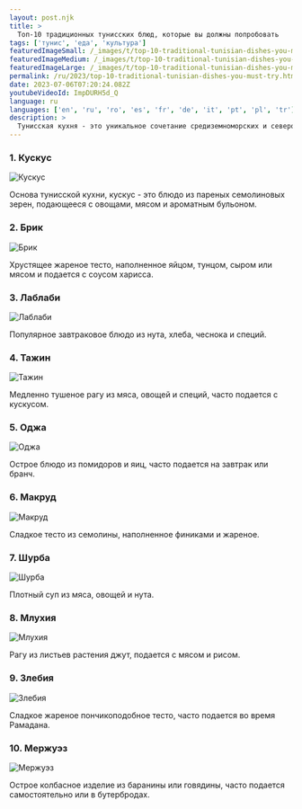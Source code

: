 ```yaml
---
layout: post.njk
title: >
  Топ-10 традиционных тунисских блюд, которые вы должны попробовать
tags: ['тунис', 'еда', 'культура']
featuredImageSmall: /_images/t/top-10-traditional-tunisian-dishes-you-must-try-cover-ru-small.webp
featuredImageMedium: /_images/t/top-10-traditional-tunisian-dishes-you-must-try-cover-ru-medium.webp
featuredImageLarge: /_images/t/top-10-traditional-tunisian-dishes-you-must-try-cover-ru-large.webp
permalink: /ru/2023/top-10-traditional-tunisian-dishes-you-must-try.html
date: 2023-07-06T07:20:24.082Z
youtubeVideoId: ImpDURH5d_Q
language: ru
languages: ['en', 'ru', 'ro', 'es', 'fr', 'de', 'it', 'pt', 'pl', 'tr']
description: >
  Тунисская кухня - это уникальное сочетание средиземноморских и североафриканских вкусов. От кускуса до брика, вот десять традиционных тунисских блюд, которые вы не захотите пропустить.
---
```


### 1. Кускус

![Кускус](/_images/0/0be33b59c3efb388998e0a24a85735ce-medium.webp)

Основа тунисской кухни, кускус - это блюдо из пареных семолиновых зерен, подающееся с овощами, мясом и ароматным бульоном.

### 2. Брик

![Брик](/_images/c/c66a2602b43f63bfea860feceec9d94f-medium.webp)

Хрустящее жареное тесто, наполненное яйцом, тунцом, сыром или мясом и подается с соусом харисса.

### 3. Лаблаби

![Лаблаби](/_images/e/ef4fe76a01b841ad59d25d73f6edec5b-medium.webp)

Популярное завтраковое блюдо из нута, хлеба, чеснока и специй.

### 4. Тажин

![Тажин](/_images/2/2d54ec196d1ffb97d8a2d76db01bf97b-medium.webp)

Медленно тушеное рагу из мяса, овощей и специй, часто подается с кускусом.

### 5. Оджа

![Оджа](/_images/8/8f3897a279ebf7365a08560cea0950aa-medium.webp)

Острое блюдо из помидоров и яиц, часто подается на завтрак или бранч.

### 6. Макруд

![Макруд](/_images/4/4f95d5b6ecc136fbc68070b4dac6fe11-medium.webp)

Сладкое тесто из семолины, наполненное финиками и жареное.

### 7. Шурба

![Шурба](/_images/9/9c6cb747a46626a67cfd220780f9cecc-medium.webp)

Плотный суп из мяса, овощей и нута.

### 8. Млухия

![Млухия](/_images/5/5fe9c60d91127e5b3c12219aac226c10-medium.webp)

Рагу из листьев растения джут, подается с мясом и рисом.

### 9. Злебия

![Злебия](/_images/b/bce0575fb024cd7085b7705a9afe0232-medium.webp)

Сладкое жареное пончикоподобное тесто, часто подается во время Рамадана.

### 10. Мержуэз

![Мержуэз](/_images/3/363bac871f6699f45a17f746821bfba1-medium.webp)

Острое колбасное изделие из баранины или говядины, часто подается самостоятельно или в бутербродах.


